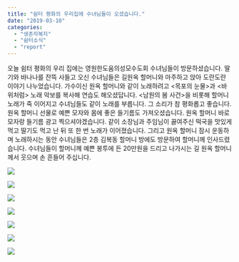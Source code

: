 ```yaml
---
title: "쉼터 평화의 우리집에 수녀님들이 오셨습니다."
date: "2019-03-10"
categories: 
  - "생존자복지"
  - "쉼터소식"
  - "report"
---
```


오늘 쉼터 평화의 우리 집에는 영원한도움의성모수도회 수녀님들이 방문하셨습니다. 딸기와 바나나를 잔뜩 사들고 오신 수녀님들은 길원옥 할머니와 마주하고 앉아 도란도란 이야기 나누었습니다. 가수이신 원옥 할머니와 같이 노래하려고 <목포의 눈물>과 <바위처럼> 노래 악보를 복사해 연습도 해오셨답니다. <남원의 봄 사건>을 비롯해 할머니 노래가 죽 이어지고 수녀님들도 같이 노래를 부릅니다. 그 소리가 참 평화롭고 좋습니다. 원옥 할머니 선물로 예쁜 모자와 몸에 좋은 들기름도 가져오셨습니다. 원옥 할머니 바로 모자랑 들기름 광고 찍으셔야겠습니다. 같이 소장님과 주임님이 끓여주신 떡국을 맛있게 먹고 딸기도 먹고 난 뒤 또 한 번 노래가 이어졌습니다. 그리고 원옥 할머니 잠시 운동하며 노래하시는 동안 수녀님들은 2층 김복동 할머니 방에도 방문하여 할머니께 인사드렸습니다. 수녀님들이 할머니께 예쁜 봉투에 든 20만원을 드리고 나가시는 길 원옥 할머니께서 웃으며 손 흔들어 주십니다.

![](http://womenandwar.net/kr/wp-content/uploads/2019/03/53563789_2512704098771002_2285408302143635456_n-2-300x225.jpg)

![](http://womenandwar.net/kr/wp-content/uploads/2019/03/53417915_2512704145437664_4910928458797809664_n-1-300x225.jpg)

![](http://womenandwar.net/kr/wp-content/uploads/2019/03/53781141_2512704208770991_6824672096694566912_n-2-300x225.jpg)

![](http://womenandwar.net/kr/wp-content/uploads/2019/03/53752222_2512704318770980_2942776733541072896_n-4-225x300.jpg)

![](http://womenandwar.net/kr/wp-content/uploads/2019/03/53752224_2512704402104305_122025754660700160_n-3-225x300.jpg)

![](http://womenandwar.net/kr/wp-content/uploads/2019/03/54218304_2512704488770963_1334027923153223680_n-3-300x225.jpg)

![](http://womenandwar.net/kr/wp-content/uploads/2019/03/53599120_2512704618770950_7020432608647446528_n-3-300x225.jpg)
